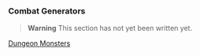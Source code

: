 ### Combat Generators

> **Warning**
> This section has not yet been written yet.

[Dungeon Monsters](./CG_Dungeon_Monsters.md)
